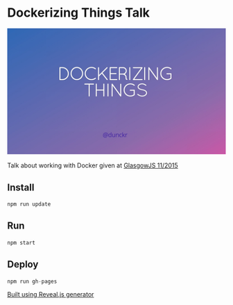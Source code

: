 # Dockerizing Things Talk

![Screen](https://raw.githubusercontent.com/dunckr/dockerizing-things-talk/master/images/screen.jpg)

Talk about working with Docker given at [GlasgowJS 11/2015](http://glasgowjs.com/)

## Install

```js
npm run update
```

## Run

```js
npm start
```

## Deploy

```js
npm run gh-pages
```

[Built using Reveal.js generator](https://github.com/slara/generator-reveal)
